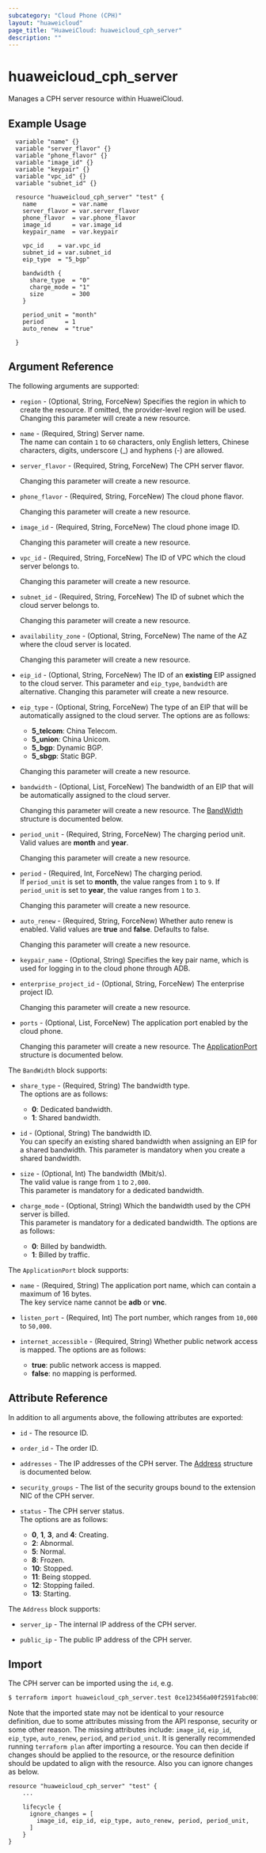 ```yaml
---
subcategory: "Cloud Phone (CPH)"
layout: "huaweicloud"
page_title: "HuaweiCloud: huaweicloud_cph_server"
description: ""
---
```


# huaweicloud_cph_server

Manages a CPH server resource within HuaweiCloud.  

## Example Usage

```HCL
  variable "name" {}
  variable "server_flavor" {}
  variable "phone_flavor" {}
  variable "image_id" {}
  variable "keypair" {}
  variable "vpc_id" {}
  variable "subnet_id" {}

  resource "huaweicloud_cph_server" "test" {
    name          = var.name
    server_flavor = var.server_flavor
    phone_flavor  = var.phone_flavor
    image_id      = var.image_id
    keypair_name  = var.keypair

    vpc_id    = var.vpc_id
    subnet_id = var.subnet_id
    eip_type  = "5_bgp"

    bandwidth {
      share_type  = "0"
      charge_mode = "1"
      size        = 300
    }

    period_unit = "month"
    period      = 1
    auto_renew  = "true"

  }
```

## Argument Reference

The following arguments are supported:

* `region` - (Optional, String, ForceNew) Specifies the region in which to create the resource.
  If omitted, the provider-level region will be used. Changing this parameter will create a new resource.

* `name` - (Required, String) Server name.  
  The name can contain `1` to `60` characters, only English letters, Chinese characters, digits, underscore (_) and
  hyphens (-) are allowed.

* `server_flavor` - (Required, String, ForceNew) The CPH server flavor.

  Changing this parameter will create a new resource.

* `phone_flavor` - (Required, String, ForceNew) The cloud phone flavor.

  Changing this parameter will create a new resource.
  
* `image_id` - (Required, String, ForceNew) The cloud phone image ID.

  Changing this parameter will create a new resource.

* `vpc_id` - (Required, String, ForceNew) The ID of VPC which the cloud server belongs to.

  Changing this parameter will create a new resource.

* `subnet_id` - (Required, String, ForceNew) The ID of subnet which the cloud server belongs to.

  Changing this parameter will create a new resource.

* `availability_zone` - (Optional, String, ForceNew) The name of the AZ where the cloud server is located.

  Changing this parameter will create a new resource.

* `eip_id` - (Optional, String, ForceNew) The ID of an **existing** EIP assigned to the cloud server.
  This parameter and `eip_type`, `bandwidth` are alternative.
  Changing this parameter will create a new resource.

* `eip_type` - (Optional, String, ForceNew) The type of an EIP that will be automatically assigned to the cloud server.
  The options are as follows:
    + **5_telcom**: China Telecom.
    + **5_union**: China Unicom.
    + **5_bgp**: Dynamic BGP.
    + **5_sbgp**: Static BGP.

  Changing this parameter will create a new resource.

* `bandwidth` - (Optional, List, ForceNew) The bandwidth of an EIP that will be automatically assigned to
  the cloud server.

  Changing this parameter will create a new resource.
  The [BandWidth](#cphServer_BandWidth) structure is documented below.

* `period_unit` - (Required, String, ForceNew) The charging period unit.  
  Valid values are **month** and **year**.

  Changing this parameter will create a new resource.

* `period` - (Required, Int, ForceNew) The charging period.  
  If `period_unit` is set to **month**, the value ranges from `1` to `9`.
  If `period_unit` is set to **year**, the value ranges from `1` to `3`.

  Changing this parameter will create a new resource.

* `auto_renew` - (Required, String, ForceNew) Whether auto renew is enabled. Valid values are **true** and **false**.
  Defaults to false.  

  Changing this parameter will create a new resource.

* `keypair_name` - (Optional, String) Specifies the key pair name, which is used for logging in to
  the cloud phone through ADB.

* `enterprise_project_id` - (Optional, String, ForceNew) The enterprise project ID.

  Changing this parameter will create a new resource.

* `ports` - (Optional, List, ForceNew) The application port enabled by the cloud phone.

  Changing this parameter will create a new resource.
  The [ApplicationPort](#cphServer_ApplicationPort) structure is documented below.

<a name="cphServer_BandWidth"></a>
The `BandWidth` block supports:

* `share_type` - (Required, String) The bandwidth type.  
  The options are as follows:
    + **0**: Dedicated bandwidth.
    + **1**: Shared bandwidth.

* `id` - (Optional, String) The bandwidth ID.  
 You can specify an existing shared bandwidth when assigning an EIP for a shared bandwidth.
 This parameter is mandatory when you create a shared bandwidth.

* `size` - (Optional, Int) The bandwidth (Mbit/s).  
  The valid value is range from `1` to `2,000`.  
  This parameter is mandatory for a dedicated bandwidth.

* `charge_mode` - (Optional, String) Which the bandwidth used by the CPH server is billed.  
 This parameter is mandatory for a dedicated bandwidth.
 The options are as follows:
   + **0**: Billed by bandwidth.
   + **1**: Billed by traffic.

<a name="cphServer_ApplicationPort"></a>
The `ApplicationPort` block supports:

* `name` - (Required, String) The application port name, which can contain a maximum of 16 bytes.  
 The key service name cannot be **adb** or **vnc**.

* `listen_port` - (Required, Int) The port number, which ranges from `10,000` to `50,000`.

* `internet_accessible` - (Required, String) Whether public network access is mapped.
  The options are as follows:
    + **true**: public network access is mapped.
    + **false**: no mapping is performed.

## Attribute Reference

In addition to all arguments above, the following attributes are exported:

* `id` - The resource ID.

* `order_id` - The order ID.

* `addresses` - The IP addresses of the CPH server.
  The [Address](#cphServer_Address) structure is documented below.

* `security_groups` - The list of the security groups bound to the extension NIC of the CPH server.

* `status` - The CPH server status.  
  The options are as follows:
    + **0**, **1**, **3**, and **4**: Creating.
    + **2**: Abnormal.
    + **5**: Normal.
    + **8**: Frozen.
    + **10**: Stopped.
    + **11**: Being stopped.
    + **12**: Stopping failed.
    + **13**: Starting.

<a name="cphServer_Address"></a>
The `Address` block supports:

* `server_ip` - The internal IP address of the CPH server.  

* `public_ip` - The public IP address of the CPH server.  

## Import

The CPH server can be imported using the `id`, e.g.

```bash
$ terraform import huaweicloud_cph_server.test 0ce123456a00f2591fabc00385ff1234
```

Note that the imported state may not be identical to your resource definition, due to some attributes missing from the
API response, security or some other reason. The missing attributes include: `image_id`, `eip_id`, `eip_type`, `auto_renew`,
`period`, and `period_unit`. It is generally recommended running `terraform plan` after importing a resource.
You can then decide if changes should be applied to the resource, or the resource definition should be updated to
align with the resource. Also you can ignore changes as below.

```hcl
resource "huaweicloud_cph_server" "test" {
    ...

    lifecycle {
      ignore_changes = [
        image_id, eip_id, eip_type, auto_renew, period, period_unit,
      ]
    }
}
